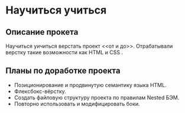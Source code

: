 # Научиться учиться

## Описание прокета 
Научиться уичиться верстать проект <<от и до>>.
Отрабатывали верстку такие возможности как HTML и CSS . 

## Планы по доработке проекта
* Позиционирование и продвинутую семантику языка HTML.
* Флексбокс-вёрстку.
* Создать файловую структуру проекта по правилам Nested БЭМ.
* Повторно использовать и модифицировать боки.
